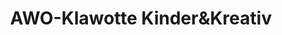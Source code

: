 ---
title: "AWO-Klawotte Kinder&Kreativ"
url: /ottobrunn/awo-klawotte-kinderundkreativ/
shop: Gebrauchtwaren
---